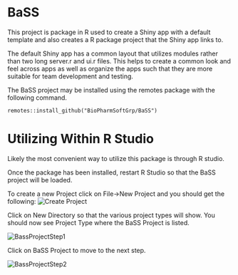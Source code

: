 # BaSS
This project is package in R used to create a Shiny app with a default template and also creates a R package project that the Shiny app links to.

The default Shiny app has a common layout that utilizes modules rather than two long server.r and ui.r files.  This helps to create a common look and feel across apps as well as organize the apps such that they are more suitable for team development and testing. 

The BaSS project may be installed using the remotes package with the following command. 

 
```
remotes::install_github("BioPharmSoftGrp/BaSS")
```

# Utilizing Within R Studio
Likely the most convenient way to utilize this package is through R studio.  

Once the package has been installed, restart R Studio so that the BaSS project will be loaded.   

To create a new Project click on File->New Project and you should get the following:
![Create Project](CreateProject.png)

Click on New Directory so that the various project types will show. You should now see Project Type where the BaSS Project is listed.

![BassProjectStep1](BaSSProjectStep1.png)

Click on BaSS Project to move to the next step.

![BassProjectStep2](BaSSProjectStep2.png)
